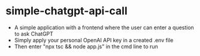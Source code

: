 # simple-chatgpt-api-call

- A simple application with a frontend where the user can enter a question to ask ChatGPT
- Simply apply your personal OpenAI API key in a created .env file
- Then enter "npx tsc && node app.js" in the cmd line to run
